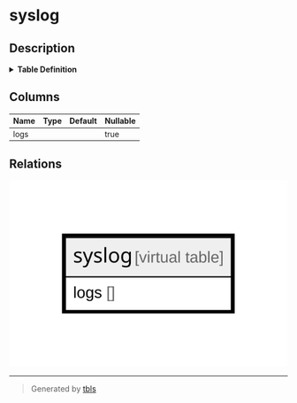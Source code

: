 # syslog

## Description

<details>
<summary><strong>Table Definition</strong></summary>

```sql
CREATE VIRTUAL TABLE syslog USING fts3(logs)
```

</details>

## Columns

| Name | Type | Default | Nullable |
| ---- | ---- | ------- | -------- |
| logs |  |  | true |

## Relations

![er](syslog.svg)

---

> Generated by [tbls](https://github.com/k1LoW/tbls)
